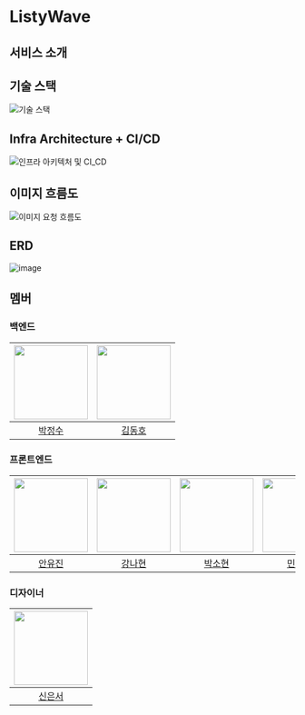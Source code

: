 # ListyWave

## 서비스 소개

## 기술 스택

![기술 스택](https://github.com/8-Sprinters/ListyWave-back/assets/66300965/ede73d1d-e3f7-4a21-9add-590dca23436a)

## Infra Architecture + CI/CD

![인프라 아키텍처 및 CI_CD](https://github.com/8-Sprinters/ListyWave-back/assets/66300965/1e5450ac-401c-43c6-b3a9-9caa3e36e184)


## 이미지 흐름도

![이미지 요청 흐름도](https://github.com/8-Sprinters/ListyWave-back/assets/66300965/749ce6b8-55d0-45ff-b4ba-c4264bff8589)


## ERD

![image](https://github.com/8-Sprinters/ListyWave-back/assets/107859870/ea329fc2-ec0e-4ae6-b1a5-2903ac3f3bca)

## 멤버

### 백엔드

| <img src="https://avatars.githubusercontent.com/u/107859870?s=400&u=5a1dffc8cb837b44ec26ae7468499972953fc913&v=4" width="130" height="130"> | <img src ="https://avatars.githubusercontent.com/u/66300965?v=4" width="130" height="130"> |
| :---------------------------------------------------------------------------------------: | :----------------------------------------------------------------------------------------: |
|                         [박정수](https://github.com/pparkjs)                         |                          [김동호](https://github.com/kdkdhoho)                          |

### 프론트엔드

| <img src="https://avatars.githubusercontent.com/u/70089733?v=4" width="130" height="130"> | <img src="https://avatars.githubusercontent.com/u/142777396?v=4" width="130" height="130"> | <img src="https://avatars.githubusercontent.com/u/124856726?v=4" width="130" height="130"> | <img src="https://avatars.githubusercontent.com/u/144652458?v=4" width="130" height="130"> | <img src="https://avatars.githubusercontent.com/u/96380950?v=4" width="130" height="130"> |
| :---------------------------------------------------------------------------------------: | :---------------------------------------------------------------------------------------: | :---------------------------------------------------------------------------------------: | :---------------------------------------------------------------------------------------: | :---------------------------------------------------------------------------------------: |
|                             [안유진](https://github.com/Eugene-A-01)                               |                           [강나현](https://github.com/Nahyun-Kang)                             |                            [박소현](https://github.com/ParkSohyunee)                            |                             [민서영](https://github.com/seoyoung-min)                             |                         [강현지](https://github.com/kanglocal/)                          |

### 디자이너

| <img src="" width="130" height="130"> |
| :---------------------------------------------------------------------------------------: |
|                             [신은서]()                              |
